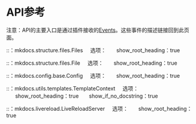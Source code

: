 # API参考

注意：API的主要入口是通过插件接收的[Events](plugins.md＃events)。这些事件的描述链接回到此页面。

::：mkdocs.structure.files.Files
    选项：
      show_root_heading：true

::：mkdocs.structure.files.File
    选项：
      show_root_heading：true

::：mkdocs.config.base.Config
    选项：
      show_root_heading：true

::：mkdocs.utils.templates.TemplateContext
    选项：
      show_root_heading：true
      show_if_no_docstring：true

::：mkdocs.livereload.LiveReloadServer
    选项：
      show_root_heading：true